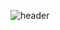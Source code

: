 ![header](https://capsule-render.vercel.app/api?type=soft&color=black&height=300&section=header&text=Hello%20-nl-my%20name%20is%20hamin)
